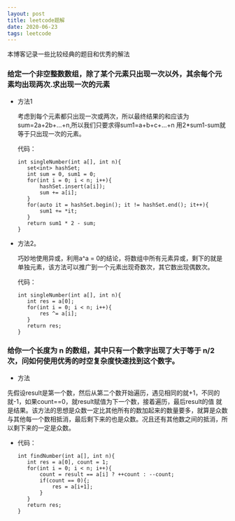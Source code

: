 ```yaml
---
layout: post
title: leetcode题解 
date: 2020-06-23
tags: leetcode    
---
```


本博客记录一些比较经典的题目和优秀的解法



### 给定一个非空整数数组，除了某个元素只出现一次以外，其余每个元素均出现两次.求出现一次的元素


- 方法1

  考虑到每个元素都只出现一次或两次，所以最终结果的和应该为sum=2a+2b+…+n,所以我们只要求得sum1=a+b+c+…+n 用2*sum1-sum就等于只出现一次的元素。  

  代码：  

  `int singleNumber(int a[], int n){`  
  `   set<int> hashSet;`   
  `   int sum = 0, sum1 = 0;`     
  `   for(int i = 0; i < n; i++){`     
  `       hashSet.insert(a[i]);`     
  `       sum += a[i];`     
  `   }`     
  `   for(auto it = hashSet.begin(); it != hashSet.end(); it++){`     
  `       sum1 += *it;`     
  `   }`      
  `   return sum1 * 2 - sum;`     
  `}`     

  
- 方法2。

  巧妙地使用异或，利用a^a = 0的结论，将数组中所有元素异或，剩下的就是单独元素，该方法可以推广到一个元素出现奇数次，其它数出现偶数次。  

  代码：  

  `int singleNumber(int a[], int n){`     
  `   int res = a[0];`     
  `   for(int i = 0; i < n; i++){`     
  `       res ^= a[i];`     
  `   }`     
  `   return res;`     
  `}`     


### 给你一个长度为 n 的数组，其中只有一个数字出现了大于等于 n/2 次，问如何使用优秀的时空复杂度快速找到这个数字。

- 方法

先假设result是第一个数，然后从第二个数开始遍历，遇见相同的就+1，不同的就-1，如果count==0，就result赋值为下一个数，接着遍历，最后result的值 就是结果。该方法的思想是众数一定比其他所有的数加起来的数量要多，就算是众数与其他每一个数相抵消，最后剩下来的也是众数。况且还有其他数之间的抵消，所以剩下来的一定是众数。  


- 代码：  

  `int findNumber(int a[], int n){`     
  `   int res = a[0], count = 1;`     
  `   for(int i = 0; i < n; i++){`     
  `       count = result == a[i] ? ++count : --count;`       
  `       if(count == 0){;`     
  `           res = a[i+1];`      
  `       }`       
  `   }`     
  `   return res;`     
  `}`     

